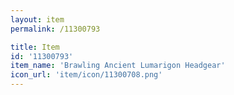 ```yaml
---
layout: item
permalink: /11300793

title: Item
id: '11300793'
item_name: 'Brawling Ancient Lumarigon Headgear'
icon_url: 'item/icon/11300708.png'
---
```

